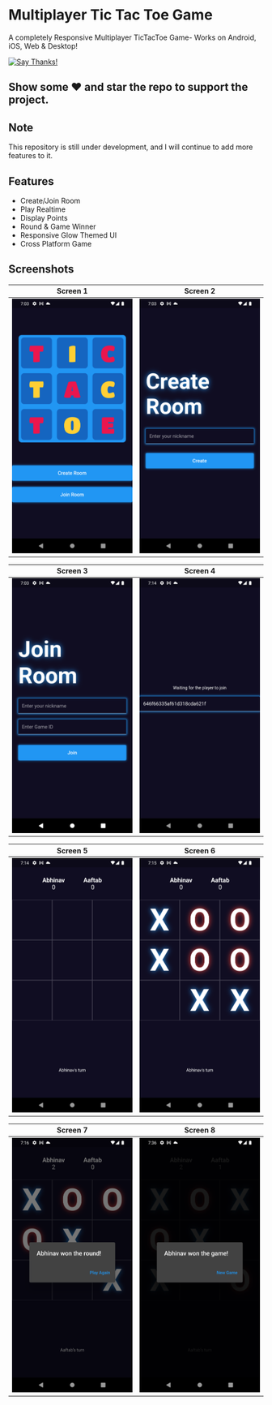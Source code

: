 # Multiplayer Tic Tac Toe Game

A completely Responsive Multiplayer TicTacToe Game- Works on Android, iOS, Web & Desktop!

[![Say Thanks!](https://img.shields.io/badge/Say%20Thanks-!-1EAEDB.svg)](https://saythanks.io/to/mohak1283)

## Show some :heart: and star the repo to support the project.

## Note
This repository is still under development, and I will continue to add more features to it.


## Features
- Create/Join Room
- Play Realtime
- Display Points
- Round & Game Winner
- Responsive Glow Themed UI
- Cross Platform Game

## Screenshots

| Screen 1 | Screen 2 |
| :---: | :---: |
| <img src="https://github.com/singh3abhi/TicTacToe/blob/main/screenshots/1.png" alt="Screen 1" width="275"/> | <img src="https://github.com/singh3abhi/TicTacToe/blob/main/screenshots/2.png" alt="Screen 2" width="275"/> |

| Screen 3 | Screen 4 |
| :---: | :---: |
| <img src="https://github.com/singh3abhi/TicTacToe/blob/main/screenshots/3.png" alt="Screen 3" width="275"/> | <img src="https://github.com/singh3abhi/TicTacToe/blob/main/screenshots/4.png" alt="Screen 4" width="275"/> |

| Screen 5 | Screen 6 |
| :---: | :---: |
| <img src="https://github.com/singh3abhi/TicTacToe/blob/main/screenshots/5.png" alt="Screen 5" width="275"/> | <img src="https://github.com/singh3abhi/TicTacToe/blob/main/screenshots/6.png" alt="Screen 6" width="275"/> |

| Screen 7 | Screen 8 |
| :---: | :---: |
| <img src="https://github.com/singh3abhi/TicTacToe/blob/main/screenshots/7.png" alt="Screen 7" width="275"/> | <img src="https://github.com/singh3abhi/TicTacToe/blob/main/screenshots/8.png" alt="Screen 8" width="275"/> |
